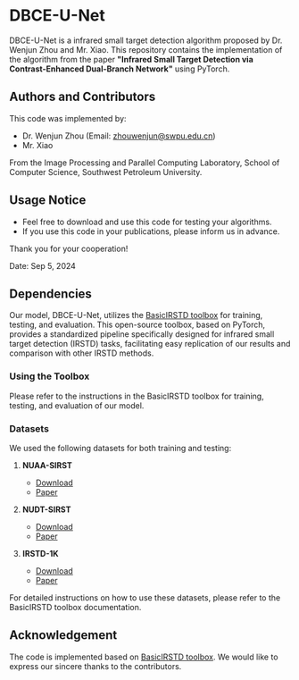 # DBCE-U-Net

DBCE-U-Net is a infrared small target detection algorithm proposed by Dr. Wenjun Zhou and Mr. Xiao. This repository contains the implementation of the algorithm from the paper **"Infrared Small Target Detection via Contrast-Enhanced Dual-Branch Network"** using PyTorch.

## Authors and Contributors

This code was implemented by:

- Dr. Wenjun Zhou (Email: zhouwenjun@swpu.edu.cn)
- Mr. Xiao

From the Image Processing and Parallel Computing Laboratory, School of Computer Science, Southwest Petroleum University.

## Usage Notice

- Feel free to download and use this code for testing your algorithms.
- If you use this code in your publications, please inform us in advance.

Thank you for your cooperation!

Date: Sep 5, 2024

## Dependencies

Our model, DBCE-U-Net, utilizes the [BasicIRSTD toolbox](http://github.com/XinyiYing/BasicIRSTD) for training, testing, and evaluation. This open-source toolbox, based on PyTorch, provides a standardized pipeline specifically designed for infrared small target detection (IRSTD) tasks, facilitating easy replication of our results and comparison with other IRSTD methods.

### Using the Toolbox

Please refer to the instructions in the BasicIRSTD toolbox for training, testing, and evaluation of our model.

### Datasets

We used the following datasets for both training and testing:

1. **NUAA-SIRST**

   - [Download](https://github.com/YimianDai/sirst)
   - [Paper](https://arxiv.org/pdf/2009.14530.pdf)
2. **NUDT-SIRST**

   - [Download](https://github.com/YeRen123455/Infrared-Small-Target-Detection)
   - [Paper](https://ieeexplore.ieee.org/abstract/document/9864119)
3. **IRSTD-1K**

   - [Download](https://github.com/RuiZhang97/ISNet)
   - [Paper](https://ieeexplore.ieee.org/document/9880295)

For detailed instructions on how to use these datasets, please refer to the BasicIRSTD toolbox documentation.

## Acknowledgement

The code is implemented based on [BasicIRSTD toolbox](http://github.com/XinyiYing/BasicIRSTD). We would like to express our sincere thanks to the contributors.
